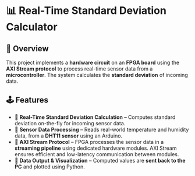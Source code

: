 # 📊 Real-Time Standard Deviation Calculator

## 📌 Overview
This project implements a **hardware circuit** on an **FPGA board** using the **AXI Stream protocol** to process real-time sensor data from a **microcontroller**. The system calculates the **standard deviation** of incoming data.

## 🕹️ Features
- 🔹 **Real-Time Standard Deviation Calculation** – Computes standard deviation on-the-fly for incoming sensor data.
- 🔹 **Sensor Data Processing** – Reads real-world temperature and humidity data, from a **DHT11 sensor** using an Arduino.
- 🔹 **AXI Stream Protocol** – FPGA processes the sensor data in a **streaming pipeline** using dedicated hardware modules. AXI Stream ensures efficient and low-latency communication between modules.
- 🔹 **Data Output & Visualization** – Computed values are **sent back to the PC** and plotted using Python.


